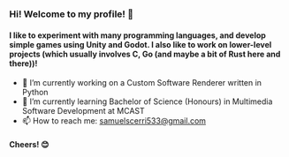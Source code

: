 ### Hi! Welcome to my profile! 👋
#### I like to experiment with many programming languages, and develop simple games using Unity and Godot. I also like to work on lower-level projects (which usually involves C, Go (and maybe a bit of Rust here and there))!

- 🔭 I’m currently working on a Custom Software Renderer written in Python
- 🌱 I’m currently learning Bachelor of Science (Honours) in Multimedia Software Development at MCAST
- 📫 How to reach me: samuelscerri533@gmail.com

#### Cheers! 😊
